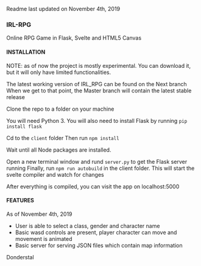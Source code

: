 Readme last updated on November 4th, 2019

### IRL-RPG

Online RPG Game in Flask, Svelte and HTML5 Canvas

#### INSTALLATION
NOTE: as of now the project is mostly experimental. You can download it, but it will only have limited functionalities.

The latest working version of IRL_RPG can be found on the Next branch
When we get to that point, the Master branch will contain the latest stable release


Clone the repo to a folder on your machine

You will need Python 3. You will also need to install Flask by running ```pip install flask```

Cd to the ```client``` folder
Then run ```npm install```

Wait until all Node packages are installed.

Open a new terminal window and rund ```server.py``` to get the Flask server running
Finally, run ```npm run autobuild``` in the client folder. This will start the svelte compiler and watch for changes

After everything is compiled, you can visit the app on localhost:5000

#### FEATURES
As of November 4th, 2019
* User is able to select a class, gender and character name
* Basic wasd controls are present, player character can move and movement is animated
* Basic server for serving JSON files which contain map information

Donderstal
